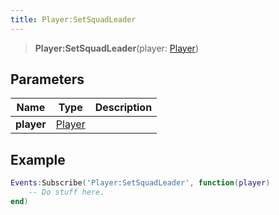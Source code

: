 ```yaml
---
title: Player:SetSquadLeader
---
```


> **Player:SetSquadLeader**(player: [Player](/vext/ref/client/type/player))

## Parameters

| Name | Type | Description |
| ---- | ---- | ----------- |
| **player** | [Player](/vext/ref/client/type/player) |  |

## Example

```lua
Events:Subscribe('Player:SetSquadLeader', function(player)
    -- Do stuff here.
end)
```
